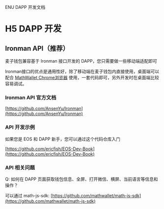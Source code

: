 ENU DAPP 开发文档

# H5 DAPP 开发

## Ironman API（推荐）

麦子钱包兼容基于 Ironman 接口开发的 DAPP，您只需要做一些移动端适配即可

Ironman接口的优点是通用性好，除了移动端在麦子钱包内直接使用，桌面端可以配合 [MathWallet Chrome浏览器](https://chrome.google.com/webstore/detail/math-wallet/afbcbjpbpfadlkmhmclhkeeodmamcflc) 使用，一套代码即可，另外开发时在桌面端比较容易调试。

### Ironman API 官方文档

[https://github.com/AnsenYu/Ironman](https://github.com/AnsenYu/Ironman)

### API 开发示例

如果您是 EOS 和 DAPP 新手，您可以通过这个代码仓库入门

[https://github.com/ericfish/EOS-Dev-Book](https://github.com/ericfish/EOS-Dev-Book)

### API 相关问题

Q: 如何在 DAPP 页面获取钱包信息、全屏、打开微信、横屏、当前语言等信息和操作？

可以通过 math-js-sdk: [https://github.com/mathwallet/math-js-sdk](https://github.com/mathwallet/math-js-sdk)
